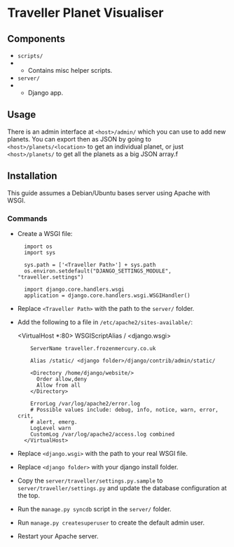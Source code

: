 Traveller Planet Visualiser
===========================

Components
----------

* `scripts/`
* * Contains misc helper scripts.
* `server/`
* * Django app.

Usage
-----

There is an admin interface at `<host>/admin/` which you can use to add new planets.
You can export then as JSON by going to `<host>/planets/<location>` to get an individual planet, or just `<host>/planets/` to get all the planets as a big JSON array.f

Installation
------------

This guide assumes a Debian/Ubuntu bases server using Apache with WSGI.

### Commands

* Create a WSGI file:

        import os
        import sys

        sys.path = ['<Traveller Path>'] + sys.path
        os.environ.setdefault("DJANGO_SETTINGS_MODULE", "traveller.settings")

        import django.core.handlers.wsgi
        application = django.core.handlers.wsgi.WSGIHandler()

* Replace `<Traveller Path>` with the path to the `server/` folder.

* Add the following to a file in `/etc/apache2/sites-available/`:

    <VirtualHost *:80>
          WSGIScriptAlias / <django.wsgi>

          ServerName traveller.frozenmercury.co.uk

          Alias /static/ <django folder>/django/contrib/admin/static/

          <Directory /home/django/website/>
            Order allow,deny
            Allow from all
          </Directory>

          ErrorLog /var/log/apache2/error.log
          # Possible values include: debug, info, notice, warn, error, crit,
          # alert, emerg.
          LogLevel warn
          CustomLog /var/log/apache2/access.log combined
        </VirtualHost>

* Replace `<django.wsgi>` with the path to your real WSGI file.
* Replace `<django folder>` with your django install folder.

* Copy the `server/traveller/settings.py.sample` to `server/traveller/settings.py` and update the database configuration at the top.

* Run the `manage.py syncdb` script in the `server/` folder.

* Run `manage.py createsuperuser` to create the default admin user.

* Restart your Apache server.